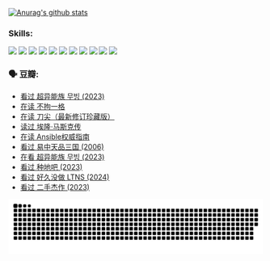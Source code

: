 
[![Anurag's github stats](https://github-readme-stats.vercel.app/api?username=w940853815)](https://github.com/anuraghazra/github-readme-stats)

### Skills:

<code><img height="32" src="https://cdn.jsdelivr.net/npm/simple-icons@v5/icons/python.svg"></code>
<code><img height="32" src="https://cdn.jsdelivr.net/npm/simple-icons@v5/icons/javascript.svg"></code>
<code><img height="32" src="https://cdn.jsdelivr.net/npm/simple-icons@v5/icons/django.svg"></code>
<code><img height="32" src="https://cdn.jsdelivr.net/npm/simple-icons@v5/icons/flask.svg"></code>
<code><img height="32" src="https://cdn.jsdelivr.net/npm/simple-icons@v5/icons/vuetify.svg"></code>
<code><img height="32" src="https://cdn.jsdelivr.net/npm/simple-icons@v5/icons/git.svg"></code>
<code><img height="32" src="https://cdn.jsdelivr.net/npm/simple-icons@v5/icons/docker.svg"></code>
<code><img height="32" src="https://cdn.jsdelivr.net/npm/simple-icons@v5/icons/postgresql.svg"></code>
<code><img height="32" src="https://cdn.jsdelivr.net/npm/simple-icons@v5/icons/elasticsearch.svg"></code>
<code><img height="32" src="https://cdn.jsdelivr.net/npm/simple-icons@v5/icons/macos.svg"></code>
<code><img height="32" src="https://cdn.jsdelivr.net/npm/simple-icons@v5/icons/linux.svg"></code>

### 🗣 豆瓣:

<!-- DOUBAN-ACTIVITIES:START -->
- [看过 超异能族 무빙‎ (2023)](https://www.douban.com/people/136069238/status/4556824186/?_i=11044953)
- [在读 不拘一格](https://www.douban.com/people/136069238/status/4541712161/?_i=11044953)
- [在读 刀尖（最新修订珍藏版）](https://www.douban.com/people/136069238/status/4541711339/?_i=11044953)
- [读过 埃隆·马斯克传](https://www.douban.com/people/136069238/status/4541710351/?_i=11044953)
- [在读 Ansible权威指南](https://www.douban.com/people/136069238/status/4539151450/?_i=11044953)
- [看过 易中天品三国‎ (2006)](https://www.douban.com/people/136069238/status/4529910812/?_i=11044953)
- [在看 超异能族 무빙‎ (2023)](https://www.douban.com/people/136069238/status/4527291077/?_i=11044953)
- [看过 种地吧‎ (2023)](https://www.douban.com/people/136069238/status/4527289637/?_i=11044953)
- [看过 好久没做 LTNS‎ (2024)](https://www.douban.com/people/136069238/status/4527289515/?_i=11044954)
- [看过 二手杰作‎ (2023)](https://www.douban.com/people/136069238/status/4522502716/?_i=11044954)
<!-- DOUBAN-ACTIVITIES:END -->


![Snake animation](https://raw.githubusercontent.com/w940853815/w940853815/output/github-contribution-grid-snake.svg)

<!--
**w940853815/w940853815** is a ✨ _special_ ✨ repository because its `README.md` (this file) appears on your GitHub profile.

Here are some ideas to get you started:

- 🔭 I’m currently working on ...
- 🌱 I’m currently learning ...
- 👯 I’m looking to collaborate on ...
- 🤔 I’m looking for help with ...
- 💬 Ask me about ...
- 📫 How to reach me: ...
- 😄 Pronouns: ...
- ⚡ Fun fact: ...
-->
